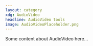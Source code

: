 ```yaml
---
layout: category
xdg: AudioVideo
headline: AudioVideo tools
image: AudioVideoPlaceholder.png
---
```


Some content about AudioVideo here...
